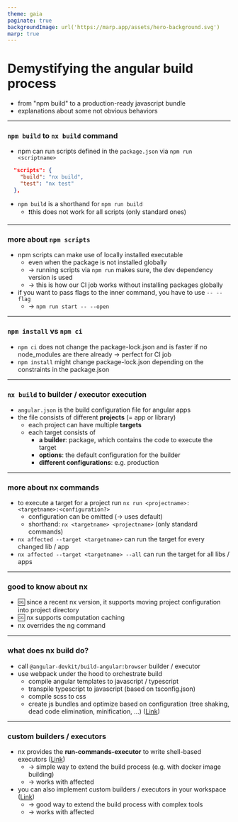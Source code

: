 ```yaml
---
theme: gaia
paginate: true
backgroundImage: url('https://marp.app/assets/hero-background.svg')
marp: true
---
```


<!-- ![bg left:40% 80%](https://marp.app/assets/marp.svg) -->

# **Demystifying the angular build process**

- from "npm build" to a production-ready javascript bundle
- explanations about some not obvious behaviors

---

### `npm build` to `nx build` command

- npm can run scripts defined in the `package.json` via `npm run <scriptname>`

```json
  "scripts": {
    "build": "nx build",
    "test": "nx test"
  },
```

- `npm build` is a shorthand for `npm run build`
  - ❗this does not work for all scripts (only standard ones)

---

### more about `npm scripts`

- npm scripts can make use of locally installed executable
  - even when the package is not installed globally
  - -> running scripts via `npm run` makes sure, the dev dependency version is used
  - -> this is how our CI job works without installing packages globally
- if you want to pass flags to the inner command, you have to use `-- --flag`
  - -> `npm run start -- --open`

---

### `npm install` vs `npm ci`

- `npm ci` does not change the package-lock.json and is faster if no node_modules are there already -> perfect for CI job
- `npm install` might change package-lock.json depending on the constraints in the package.json

---

### `nx build` to builder / executor execution

- `angular.json` is the build configuration file for angular apps
- the file consists of different **projects** (= app or library)
  - each project can have multiple **targets**
  - each target consists of
    - **a builder**: package, which contains the code to execute the target
    - **options**: the default configuration for the builder
    - **different configurations**: e.g. production

---

### more about nx commands

- to execute a target for a project run `nx run <projectname>:<targetname>:<configuration?>`
  - configuration can be omitted (-> uses default)
  - shorthand: `nx <targetname> <projectname>` (only standard commands)
- `nx affected --target <targetname>` can run the target for every changed lib / app
- `nx affected --target <targetname> --all` can run the target for all libs / apps

---

### good to know about nx

- 🆒 since a recent nx version, it supports moving project configuration into project directory
- 🆒 nx supports computation caching
- nx overrides the ng command

---

### what does nx build do?

- call `@angular-devkit/build-angular:browser` builder / executor
- use webpack under the hood to orchestrate build
  - compile angular templates to javascript / typescript
  - transpile typescript to javascript (based on tsconfig.json)
  - compile scss to css
  - create js bundles and optimize based on configuration (tree shaking, dead code elimination, minification, ...) ([Link](https://angular.io/guide/workspace-config#optimization-configuration))

---

### custom builders / executors

- nx provides the **run-commands-executor** to write shell-based executors ([Link](https://nx.dev/l/a/workspace/run-commands-executor))
  - -> simple way to extend the build process (e.g. with docker image building)
  - -> works with affected
- you can also implement custom builders / executors in your workspace ([Link](https://nx.dev/l/a/executors/creating-custom-builders))
  - -> good way to extend the build process with complex tools
  - -> works with affected
